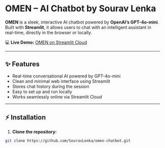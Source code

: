# OMEN – AI Chatbot by Sourav Lenka

**OMEN** is a sleek, interactive AI chatbot powered by **OpenAI’s GPT-4o-mini**. Built with **Streamlit**, it allows users to chat with an intelligent assistant in real-time, directly in the browser or locally.

💻 **Live Demo:** [OMEN on Streamlit Cloud](https://omenchatbot.streamlit.app/)

---

## ✨ Features
- Real-time conversational AI powered by GPT-4o-mini
- Clean and minimal web interface using Streamlit
- Stores chat history during the session
- Easy to set up and run locally
- Works seamlessly online via Streamlit Cloud

---

## ⚡ Installation
1. **Clone the repository:**
```bash
git clone https://github.com/SouravLenka/omen-chatbot.git
